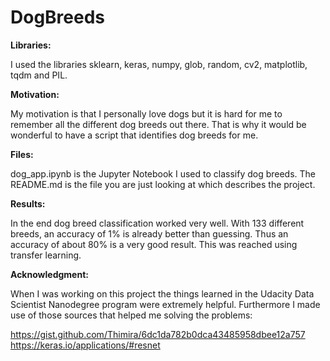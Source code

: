 # DogBreeds

**Libraries:**

I used the libraries sklearn, keras, numpy, glob, random, cv2, matplotlib, tqdm and PIL.

**Motivation:**

My motivation is that I personally love dogs but it is hard for me to remember all the different dog breeds out there. That is why it would be wonderful to have a script that identifies dog breeds for me. 

**Files:**

dog_app.ipynb is the Jupyter Notebook I used to classify dog breeds.
The README.md is the file you are just looking at which describes the project.

**Results:**

In the end dog breed classification worked very well. With 133 different breeds, an accuracy of 1% is already better than guessing.
Thus an accuracy of about 80% is a very good result. This was reached using transfer learning.

**Acknowledgment:**

When I was working on this project the things learned in the Udacity Data Scientist Nanodegree program were extremely helpful.
Furthermore I made use of those sources that helped me solving the problems:

https://gist.github.com/Thimira/6dc1da782b0dca43485958dbee12a757
https://keras.io/applications/#resnet
